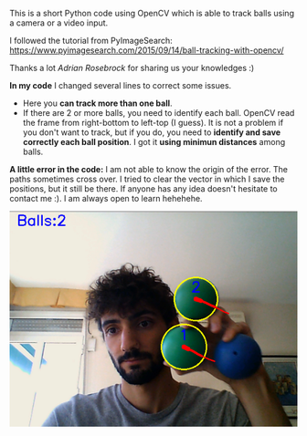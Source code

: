 This is a short Python code using OpenCV which is able to track balls using a camera or a video input.

I followed the tutorial from PyImageSearch:
https://www.pyimagesearch.com/2015/09/14/ball-tracking-with-opencv/

Thanks a lot *Adrian Rosebrock* for sharing us your knowledges :)

**In my code** I changed several lines to correct some issues.
- Here you **can track more than one ball**.
- If there are 2 or more balls, you need to identify each ball. OpenCV read the frame from right-bottom to left-top (I guess). It is not a problem if you don't want to track, but if you do, you need to **identify and save correctly each ball position**. I got it **using minimun distances** among balls.

**A little error in the code:**
I am not able to know the origin of the error. The paths sometimes cross over. I tried to clear the vector in which I save the positions, but it still be there. 
If anyone has any idea doesn't hesitate to contact me :). I am always open to learn hehehehe.


![alt text](https://github.com/alvgoro/balls_tracking/blob/main/frame.png)
